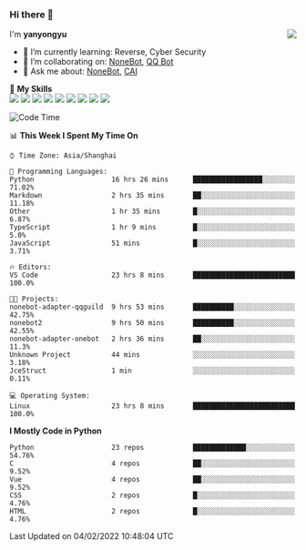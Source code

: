 ### Hi there 👋

<a href="#">
  <img align="right" src="https://github-readme-stats.vercel.app/api?username=yanyongyu&count_private=true&show_icons=true&bg_color=15,f2f7fd,E0EAFC" />
</a>

I'm **yanyongyu**

- 🌱 I’m currently learning: Reverse, Cyber Security
- 👯 I’m collaborating on: [NoneBot](https://github.com/nonebot), [QQ Bot](https://github.com/Mrs4s/go-cqhttp)
- 💬 Ask me about: [NoneBot](https://github.com/nonebot), [CAI](https://github.com/cscs181/CAI)

🌟 **My Skills**  
![](https://img.shields.io/badge/-Python-3e74a2?style=flat-square&logo=Python&logoColor=fff)
![](https://img.shields.io/badge/-Node.js-339933?style=flat-square&logo=Node.js&logoColor=fff)
![](https://img.shields.io/badge/-Vue-4fc08d?style=flat-square&logo=Vue.js&logoColor=fff)
![](https://img.shields.io/badge/-React-2d98ce?style=flat-square&logo=React&logoColor=fff)
![](https://img.shields.io/badge/-Docker-2496ED?style=flat-square&logo=Docker&logoColor=fff)
![](https://img.shields.io/badge/-Linux-000000?style=flat-square&logo=Linux&logoColor=fff)
![](https://img.shields.io/badge/-MySQL-4479A1?style=flat-square&logo=MySQL&logoColor=fff)
![](https://img.shields.io/badge/-Redis-DC382D?style=flat-square&logo=Redis&logoColor=fff)
![](https://img.shields.io/badge/-MongoDB-47A248?style=flat-square&logo=MongoDB&logoColor=fff)

<!--START_SECTION:waka-->
![Code Time](http://img.shields.io/badge/Code%20Time-2%2C092%20hrs%2044%20mins-blue)

📊 **This Week I Spent My Time On** 

```text
⌚︎ Time Zone: Asia/Shanghai

💬 Programming Languages: 
Python                   16 hrs 26 mins      █████████████████░░░░░░░░   71.02% 
Markdown                 2 hrs 35 mins       ██░░░░░░░░░░░░░░░░░░░░░░░   11.18% 
Other                    1 hr 35 mins        █░░░░░░░░░░░░░░░░░░░░░░░░   6.87% 
TypeScript               1 hr 9 mins         █░░░░░░░░░░░░░░░░░░░░░░░░   5.0% 
JavaScript               51 mins             █░░░░░░░░░░░░░░░░░░░░░░░░   3.71%

🔥 Editors: 
VS Code                  23 hrs 8 mins       █████████████████████████   100.0%

🐱‍💻 Projects: 
nonebot-adapter-qqguild  9 hrs 53 mins       ██████████░░░░░░░░░░░░░░░   42.75% 
nonebot2                 9 hrs 50 mins       ██████████░░░░░░░░░░░░░░░   42.55% 
nonebot-adapter-onebot   2 hrs 36 mins       ██░░░░░░░░░░░░░░░░░░░░░░░   11.3% 
Unknown Project          44 mins             ░░░░░░░░░░░░░░░░░░░░░░░░░   3.18% 
JceStruct                1 min               ░░░░░░░░░░░░░░░░░░░░░░░░░   0.11%

💻 Operating System: 
Linux                    23 hrs 8 mins       █████████████████████████   100.0%

```

**I Mostly Code in Python** 

```text
Python                   23 repos            █████████████░░░░░░░░░░░░   54.76% 
C                        4 repos             ██░░░░░░░░░░░░░░░░░░░░░░░   9.52% 
Vue                      4 repos             ██░░░░░░░░░░░░░░░░░░░░░░░   9.52% 
CSS                      2 repos             █░░░░░░░░░░░░░░░░░░░░░░░░   4.76% 
HTML                     2 repos             █░░░░░░░░░░░░░░░░░░░░░░░░   4.76%

```



 Last Updated on 04/02/2022 10:48:04 UTC
<!--END_SECTION:waka-->
